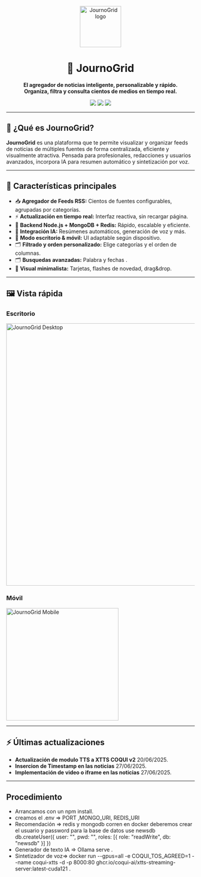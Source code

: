 
<p align="center">
  <img src="https://user-images.githubusercontent.com/1670112/177870185-bf05e0c5-52a3-4638-8a11-c3b36cd54a7a.png" height="110" alt="JournoGrid logo">
</p>

<h1 align="center">📰 JournoGrid</h1>
<p align="center">
  <b>El agregador de noticias inteligente, personalizable y rápido.<br>Organiza, filtra y consulta cientos de medios en tiempo real.</b>
</p>
<p align="center">
  <a href="https://nodejs.org/"><img src="https://img.shields.io/badge/Node.js-18.x-brightgreen?logo=node.js"></a>
  <a href="https://www.mongodb.com/"><img src="https://img.shields.io/badge/MongoDB-%20v6.0-success?logo=mongodb"></a>
  <a href="https://redis.io/"><img src="https://img.shields.io/badge/Redis-7.x-critical?logo=redis"></a>
  
</p>

---

## 🌟 ¿Qué es JournoGrid?

**JournoGrid** es una plataforma que te permite visualizar y organizar feeds de noticias de múltiples fuentes de forma centralizada, eficiente y visualmente atractiva. Pensada para profesionales, redacciones y usuarios avanzados, incorpora IA para resumen automático y sintetización por voz.

---

## 🚀 Características principales

- 📥 **Agregador de Feeds RSS:** Cientos de fuentes configurables, agrupadas por categorías.
- ⚡ **Actualización en tiempo real:** Interfaz reactiva, sin recargar página.
- 💾 **Backend Node.js + MongoDB + Redis:** Rápido, escalable y eficiente.
- 🧠 **Integración IA:** Resúmenes automáticos, generación de voz y más.
- 📱 **Modo escritorio & móvil:** UI adaptable según dispositivo.
- 🗂️ **Filtrado y orden personalizado:** Elige categorías y el orden de columnas.
- 🗂️ **Busquedas avanzadas:** Palabra y  fechas .
- 🎨 **Visual minimalista:** Tarjetas, flashes de novedad, drag&drop.

---

## 🖼️ Vista rápida

### Escritorio
<img src="https://aspas.myqnapcloud.com/logos/escritorio.jpg" width="700" alt="JournoGrid Desktop" />

### Móvil
<img src="https://aspas.myqnapcloud.com/logos/mobile.png" width="300" alt="JournoGrid Mobile" />


---

## ⚡ Últimas actualizaciones

-  **Actualización de modulo  TTS a XTTS COQUI v2** 20/06/2025.
-  **Insercion de Timestamp  en las noticias** 27/06/2025.
-  **Implementación de video o iframe en las noticias** 27/06/2025.

-----



## Procedimiento

- Arrancamos con un npm install.
- creamos el .env => PORT ,MONGO_URI, REDIS_URI
- Recomendación => redis y mongodb corren en docker  deberemos crear el usuario y password  para la base de datos
use newsdb
db.createUser({
  user: "",
  pwd: "",
  roles: [{ role: "readWrite", db: "newsdb" }]
})
- Generador de texto IA => Ollama serve .
- Sintetizador de voz=> docker run --gpus=all -e COQUI_TOS_AGREED=1 --name coqui-xtts -d -p 8000:80 ghcr.io/coqui-ai/xtts-streaming-server:latest-cuda121 .